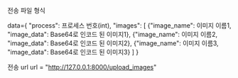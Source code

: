전송 파일 형식

data={
        "process": 프로세스 번호(int),
        "images": [
        {"image_name": 이미지 이름1, "image_data": Base64로 인코드 된 이미지1},
        {"image_name": 이미지 이름2, "image_data": Base64로 인코드 된 이미지2},
        {"image_name": 이미지 이름3, "image_data": Base64로 인코드 된 이미지3}
    ]
    }


전송 url
url = "http://127.0.0.1:8000/upload_images"
